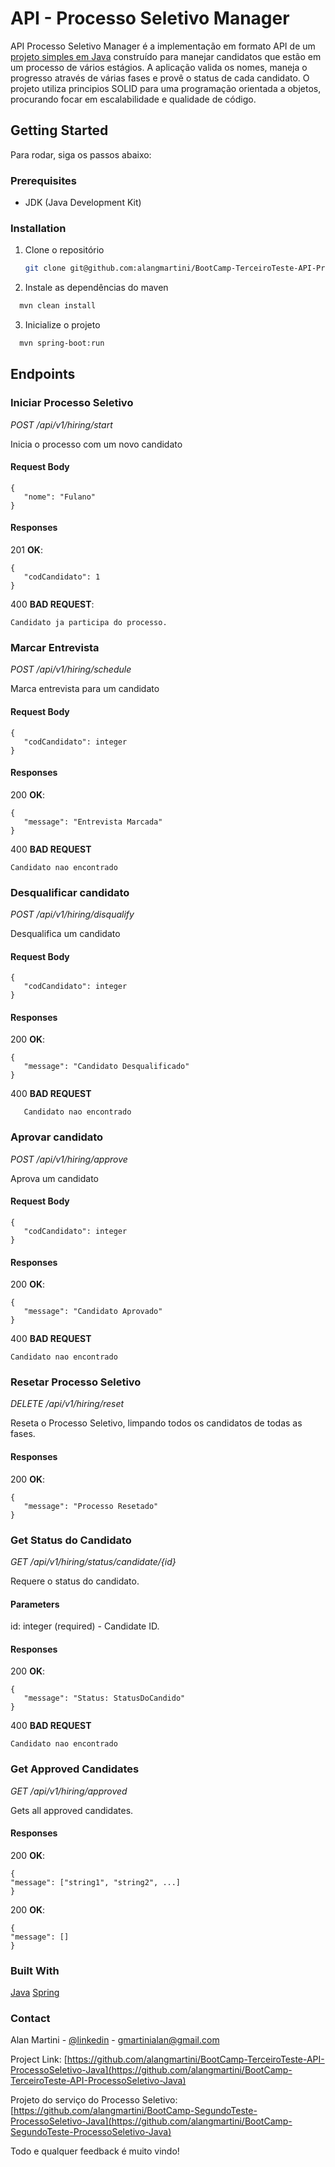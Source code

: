 # API - Processo Seletivo Manager

API Processo Seletivo Manager é a implementação em formato API de um [projeto simples em Java](https://github.com/alangmartini/BootCamp-SegundoTeste-ProcessoSeletivo-Java) construído para manejar candidatos que estão em um processo de vários estágios. A aplicação valida os nomes, maneja o progresso através de várias fases e provê o status de cada candidato. O projeto utiliza
principios SOLID para uma programação orientada a objetos, procurando focar em escalabilidade e qualidade de código.


## Getting Started

Para rodar, siga os passos abaixo:

### Prerequisites

* JDK (Java Development Kit)

### Installation

1. Clone o repositório
   ````sh
   git clone git@github.com:alangmartini/BootCamp-TerceiroTeste-API-ProcessoSeletivo-Java.git
   ````
   
2. Instale as dependências  do maven
````sh
  mvn clean install
````

3. Inicialize o projeto
````sh
  mvn spring-boot:run
````

## Endpoints

### Iniciar Processo Seletivo
*POST /api/v1/hiring/start*

Inicia o processo com um novo candidato

#### Request Body

```
{
   "nome": "Fulano"
}
```

#### Responses

201 **OK**:
```
{
   "codCandidato": 1
}
```

400 **BAD REQUEST**:
```
Candidato ja participa do processo.
```

### Marcar Entrevista
*POST /api/v1/hiring/schedule*

Marca entrevista para um candidato

#### Request Body

```
{
   "codCandidato": integer
}
```

#### Responses

200 **OK**:
```
{
   "message": "Entrevista Marcada"
}
```

400 **BAD REQUEST**
```
Candidato nao encontrado
```

### Desqualificar candidato
*POST /api/v1/hiring/disqualify*

Desqualifica um candidato

#### Request Body

```
{
   "codCandidato": integer
}
```

#### Responses

200 **OK**:
```
{
   "message": "Candidato Desqualificado"
}
```

400 **BAD REQUEST**
```
   Candidato nao encontrado
```

### Aprovar candidato
*POST /api/v1/hiring/approve*

Aprova um candidato

#### Request Body

```
{
   "codCandidato": integer
}
```

#### Responses

200 **OK**:
```
{
   "message": "Candidato Aprovado"
}
```

400 **BAD REQUEST**
```
Candidato nao encontrado
```


### Resetar Processo Seletivo
*DELETE /api/v1/hiring/reset*

Reseta o Processo Seletivo, limpando todos os candidatos de todas as fases.

#### Responses

200 **OK**:
```
{
   "message": "Processo Resetado"
}
```

### Get Status do Candidato
*GET /api/v1/hiring/status/candidate/{id}*

Requere o status  do candidato.

#### Parameters

id: integer (required) - Candidate ID.

#### Responses

200 **OK**:
```
{
   "message": "Status: StatusDoCandido"
}
```

400 **BAD REQUEST**
```
Candidato nao encontrado
```

### Get Approved Candidates
*GET /api/v1/hiring/approved*

Gets all approved candidates.

#### Responses

200 **OK**:
```
{
"message": ["string1", "string2", ...]
}
```

200 **OK**:
```
{
"message": []
}
```


### Built With

  [Java](https://www.java.com/)
  [Spring](https://spring.io/projects/spring-boot)

### Contact

Alan Martini - [@linkedin](https://www.linkedin.com/in/alangmartini/) - gmartinialan@gmail.com

Project Link: [https://github.com/alangmartini/BootCamp-TerceiroTeste-API-ProcessoSeletivo-Java](https://github.com/alangmartini/BootCamp-TerceiroTeste-API-ProcessoSeletivo-Java)

Projeto do serviço do Processo Seletivo: [https://github.com/alangmartini/BootCamp-SegundoTeste-ProcessoSeletivo-Java](https://github.com/alangmartini/BootCamp-SegundoTeste-ProcessoSeletivo-Java)

Todo e qualquer feedback é muito vindo!
